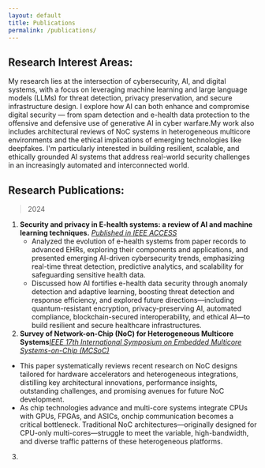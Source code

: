 ```yaml
---
layout: default
title: Publications
permalink: /publications/
---
```


## Research Interest Areas: 
My research lies at the intersection of cybersecurity, AI, and digital systems, with a focus on leveraging machine learning and large language models (LLMs) for threat detection, privacy preservation, and secure infrastructure design. I explore how AI can both enhance and compromise digital security — from spam detection and e-health data protection to the offensive and defensive use of generative AI in cyber warfare.My work also includes architectural reviews of NoC systems in heterogeneous multicore environments and the ethical implications of emerging technologies like deepfakes. I'm particularly interested in building resilient, scalable, and ethically grounded AI systems that address real-world security challenges in an increasingly automated and interconnected world.

## Research Publications: 
>2024
1. **Security and privacy in E-health systems: a review of AI and machine learning techniques.** [*Published in IEEE ACCESS*](https://ieeexplore.ieee.org/abstract/document/10697161)
    * Analyzed the evolution of e-health systems from paper records to advanced EHRs, exploring their components and applications, and presented emerging AI-driven cybersecurity trends,     emphasizing real-time threat detection, predictive analytics, and scalability for safeguarding sensitive health data.
   * Discussed how AI fortifies e-health data security through anomaly detection and adaptive learning, boosting threat detection and response efficiency, and explored future directions—including quantum-resistant encryption, privacy-preserving AI, automated compliance, blockchain-secured interoperability, and ethical AI—to build resilient and secure healthcare infrastructures.
2. **Survey of Network-on-Chip (NoC) for Heterogeneous Multicore Systems**[*IEEE 17th International Symposium on Embedded Multicore Systems-on-Chip (MCSoC)*](https://ieeexplore.ieee.org/abstract/document/10819599)
  * This paper systematically reviews recent research on NoC designs tailored for hardware accelerators and heterogeneous integrations, distilling key architectural innovations, performance insights, outstanding challenges, and promising avenues for future NoC development.
  * As chip technologies advance and multi-core systems integrate CPUs with GPUs, FPGAs, and ASICs, onchip communication becomes a critical bottleneck. Traditional NoC architectures—originally designed for CPU-only multi-cores—struggle to meet the variable, high-bandwidth, and diverse traffic patterns of these heterogeneous platforms.

3. 
